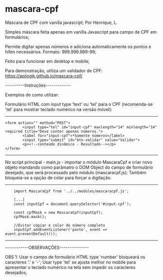 # mascara-cpf
Máscara de CPF com vanilla javascript;
Por Henrique, L.

Simples máscara feita apenas em vanilla Javascript para campo de CPF em formulários;

Permite digitar apenas números e adiciona automaticamente os pontos e hífen necessários. Formato: 999.999.999-99;

Feito para funcionar em desktop e mobile;

Para demonstração, utiliza um validador de CPF: https://apilogik.github.io/mascara-cpf/

----------Instruções-------------

Exemplos de como utilizar:

Formulário HTML com input type 'text' ou 'tel' para o CPF (recomenda-se 'tel' para mostrar teclado numérico na versão móvel):

--------------------------------------------------------------------------------------------------------------------------------------------
   	<form action="" method="POST">
			<input type="tel" id="input-cpf" maxlength="14" minlength="14" required title="Deve conter apenas números.">
			<label for="input-cpf">*Somente números</label>
			<input type="submit" id="btn-validar" value="Validar">
			<p><!--conteúdo dinâmico - Resultado--></p>
	</form>
---------------------------------------------------------------------------------------------------------------------------------------------

No script principal - main.js - importar o módulo MascaraCpf e criar novo objeto mandando como parâmatro o DOM Object do campo de formulário desejado, que será processado pelo módulo (mascaracpf.js); Também bloqueia-se a opção de colar para forçar a digitação.

--------------------------------------------------------------------------------------------------------------------------------------------
	    import MascaraCpf from '../../modules/mascaracpf.js';
	    
	    [...]
	    const inputCpf = document.querySelector('#input-cpf');
	    
	    const cpfMask = new MascaraCpf(inputCpf);
	    cpfMask.mask();

	    //Evitar copiar e colar do número completo
	    inputCpf.addEventListener('paste', event => event.preventDefault());
--------------------------------------------------------------------------------------------------------------------------------------------

------------OBSERVAÇÕES---------------

OBS 1: Usar o campo de formulário HTML type 'number' bloqueará os caracteres '.' e '-'; Usar type 'tel' se ajusta melhor no mobile para apresentar
o teclado numérico na tela sem impedir os caracteres desejados;
